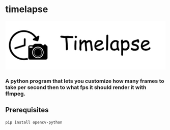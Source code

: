 # timelapse
![](image.png)
### A python program that lets you customize how many frames to take per second then to what fps it should render it with ffmpeg.

## Prerequisites
``` 
pip install opencv-python
```
